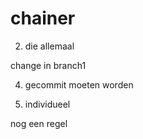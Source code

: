 # chainer

2. die allemaal

change in branch1

4. gecommit moeten worden

3. individueel

nog een regel
